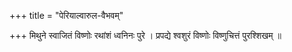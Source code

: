 +++
title = "पेरियाल्वारुल-वैभवम्"

+++
मिथुने स्वाजितं विष्णोः रथांशं ध्वनिनः पुरे । 
प्रपद्ये श्वशुरं विष्णोः विष्णुचित्तं पुरश्शिखम् ॥
